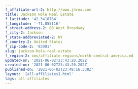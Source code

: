 ```yaml
---
f_affiliate-url-2: http://www.jhrea.com
title: Jackson Hole Real Estate
f_latitude: '42.3418764'
f_longitude: '-71.055116'
f_street-address-2: 80 West Broadway­
f_city-2: Jackson­
f_state-addbreviated-2: WY­
f_country-2: United States
f_zip-code-2: '83001'
slug: jackson-hole-real-estate
f_region-2: cms/affiliate-regions/north-central-america.md
updated-on: '2021-06-02T23:43:20.202Z'
created-on: '2021-06-02T23:43:20.202Z'
published-on: '2021-06-02T23:48:16.338Z'
layout: '[all-affiliates].html'
tags: all-affiliates
---
```



